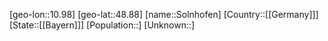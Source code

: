 ﻿---
location: [48.88,10.98]
type: City
tags:
- geo/City


SpocWebEntityId: 34353
isDeleted: false
confidential: public

---
[geo-lon::10.98]
[geo-lat::48.88]
[name::Solnhofen]
[Country::[[Germany]]]
[State::[[Bayern]]]
[Population::]
[Unknown::]


